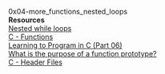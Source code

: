 0x04-more_functions_nested_loops </br>
**Resources** </br>
[Nested while loops](https://www.youtube.com/watch?v=Z3iGeQ1gIss)</br>
[C - Functions](http://www.tutorialspoint.com/cprogramming/c_functions.htm) </br>
[Learning to Program in C (Part 06)](https://www.youtube.com/watch?v=qMlnFwYdqIw) </br>
[What is the purpose of a function prototype?](https://www.geeksforgeeks.org/what-is-the-purpose-of-a-function-prototype/) </br>
[C - Header Files](https://www.tutorialspoint.com/cprogramming/c_header_files.htm) </br>
